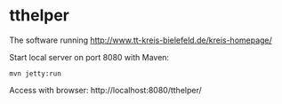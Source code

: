 # tthelper

The software running http://www.tt-kreis-bielefeld.de/kreis-homepage/

Start local server on port 8080 with Maven:
```
mvn jetty:run
```
Access with browser: http://localhost:8080/tthelper/
